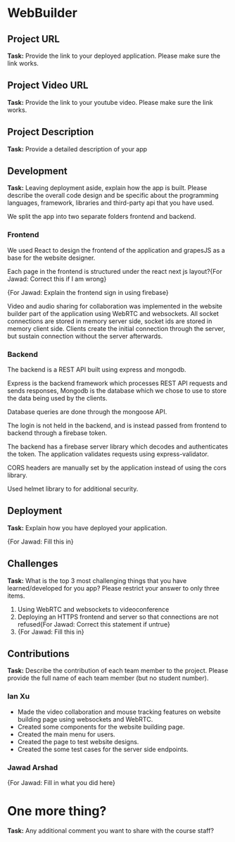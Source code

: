 # WebBuilder

## Project URL

**Task:** Provide the link to your deployed application. Please make sure the link works. 

## Project Video URL 

**Task:** Provide the link to your youtube video. Please make sure the link works. 

## Project Description

**Task:** Provide a detailed description of your app

## Development

**Task:** Leaving deployment aside, explain how the app is built. Please describe the overall code design and be specific about the programming languages, framework, libraries and third-party api that you have used. 

We split the app into two separate folders frontend and backend.

### Frontend

We used React to design the frontend of the application and grapesJS as a base for the website designer.

Each page in the frontend is structured under the react next js layout?{For Jawad: Correct this if I am wrong} 

{For Jawad: Explain the frontend sign in using firebase}

Video and audio sharing for collaboration was implemented in the website builder part of the application using WebRTC and websockets. All socket connections are stored in memory server side, socket ids are stored in memory client side. Clients create the initial connection through the server, but sustain connection without the server afterwards. 

### Backend

The backend is a REST API built using express and mongodb.

Express is the backend framework which processes REST API requests and sends responses, Mongodb is the database which we chose to use to store the data being used by the clients.

Database queries are done through the mongoose API. 

The login is not held in the backend, and is instead passed from frontend to backend through a firebase token.

The backend has a firebase server library which decodes and authenticates the token. The application validates requests using express-validator. 

CORS headers are manually set by the application instead of using the cors library. 

Used helmet library to for additional security.

## Deployment

**Task:** Explain how you have deployed your application. 

{For Jawad: Fill this in}

## Challenges

**Task:** What is the top 3 most challenging things that you have learned/developed for you app? Please restrict your answer to only three items. 

1. Using WebRTC and websockets to videoconference
2. Deploying an HTTPS frontend and server so that connections are not refused{For Jawad: Correct this statement if untrue}
3. {For Jawad: Fill this in}

## Contributions

**Task:** Describe the contribution of each team member to the project. Please provide the full name of each team member (but no student number). 

### Ian Xu

- Made the video collaboration and mouse tracking features on website building page using websockets and WebRTC. 
- Created some components for the website building page.
- Created the main menu for users. 
- Created the page to test website designs.
- Created the some test cases for the server side endpoints.

### Jawad Arshad

{For Jawad: Fill in what you did here}

# One more thing? 

**Task:** Any additional comment you want to share with the course staff? 
